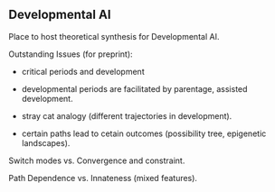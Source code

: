 ## Developmental AI

Place to host theoretical synthesis for Developmental AI.

Outstanding Issues (for preprint):

* critical periods and development

* developmental periods are facilitated by parentage, assisted development.

* stray cat analogy (different trajectories in development).

* certain paths lead to cetain outcomes (possibility tree, epigenetic landscapes).

Switch modes vs. Convergence and constraint.

Path Dependence vs. Innateness (mixed features).


